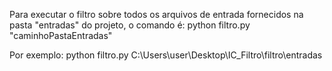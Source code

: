 Para executar o filtro sobre todos os arquivos de entrada fornecidos na pasta "entradas" do projeto, o comando é: python filtro.py "caminhoPastaEntradas"

Por exemplo: python filtro.py C:\Users\user\Desktop\IC_Filtro\filtro\entradas
